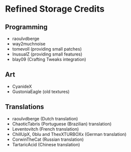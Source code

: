 # Refined Storage Credits

## Programming
- raoulvdberge
- way2muchnoise
- tomevoll (providing small patches)
- InusualZ (providing small features)
- blay09 (Crafting Tweaks integration)

## Art
- CyanideX
- GustoniaEagle (old textures)

## Translations
- raoulvdberge (Dutch translation)
- ChaoticTabris (Portuguese (Brazilian) translation)
- Leventovitch (French translation)
- ChillUpX, 0blu and ThexXTURBOXx (German translation)
- CorwinTheCat (Russian translation)
- TartaricAcid (Chinese translation)
